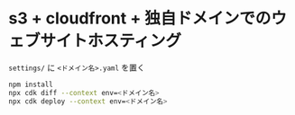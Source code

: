# s3 + cloudfront + 独自ドメインでのウェブサイトホスティング

`settings/` に `<ドメイン名>.yaml` を置く

```sh
npm install
npx cdk diff --context env=<ドメイン名>
npx cdk deploy --context env=<ドメイン名>
```

